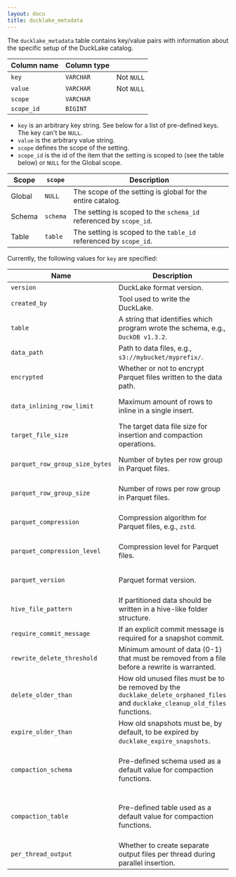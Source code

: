 ```yaml
---
layout: docu
title: ducklake_metadata
---
```


The `ducklake_metadata` table contains key/value pairs with information about the specific setup of the DuckLake catalog.

| Column name | Column type |             |
| ----------- | ----------- | ----------- |
| `key`       | `VARCHAR`   | Not `NULL`  |
| `value`     | `VARCHAR`   | Not `NULL`  |
| `scope`     | `VARCHAR`   |             |
| `scope_id`  | `BIGINT`    |             |

- `key` is an arbitrary key string. See below for a list of pre-defined keys. The key can't be `NULL`.
- `value` is the arbitrary value string.
- `scope` defines the scope of the setting.
- `scope_id` is the id of the item that the setting is scoped to (see the table below) or `NULL` for the Global scope.

| Scope          | `scope` | Description                                                            |
| -------------- | ------- | ---------------------------------------------------------------------- |
| Global         | `NULL`  | The scope of the setting is global for the entire catalog.             |
| Schema         | `schema`| The setting is scoped to the `schema_id` referenced by `scope_id`.     |
| Table          | `table` | The setting is scoped to the `table_id` referenced by `scope_id`.      |

Currently, the following values for `key` are specified:

| Name                           | Description                                                                                                                    | Notes                                                                                                       | Scope(s)              |
|--------------------------------|--------------------------------------------------------------------------------------------------------------------------------|-------------------------------------------------------------------------------------------------------------|-----------------------|
| `version`                      | DuckLake format version.                                                                                                       |                                                                                                             | Global                |
| `created_by`                   | Tool used to write the DuckLake.                                                                                               |                                                                                                             | Global                |
| `table`                        | A string that identifies which program wrote the schema, e.g., `DuckDB v1.3.2`.                                                |                                                                                                             | Global                |
| `data_path`                    | Path to data files, e.g., `s3://mybucket/myprefix/`.                                                                           | Has to end in `/`                                                                                           | Global                |
| `encrypted`                    | Whether or not to encrypt Parquet files written to the data path.                                                              | `'true'` or `'false'`                                                                                       | Global                |
| `data_inlining_row_limit`      | Maximum amount of rows to inline in a single insert.                                                                           |                                                                                                             | Global, Schema, Table |
| `target_file_size`             | The target data file size for insertion and compaction operations.                                                             |                                                                                                             | Global, Schema, Table |
| `parquet_row_group_size_bytes` | Number of bytes per row group in Parquet files.                                                                                |                                                                                                             | Global, Schema, Table |
| `parquet_row_group_size`       | Number of rows per row group in Parquet files.                                                                                 |                                                                                                             | Global, Schema, Table |
| `parquet_compression`          | Compression algorithm for Parquet files, e.g., `zstd`.                                                                         | `uncompressed`, `snappy`, `gzip`, `zstd`, `brotli`, `lz4`, `lz4_raw`                                        | Global, Schema, Table |
| `parquet_compression_level`    | Compression level for Parquet files.                                                                                           |                                                                                                             | Global, Schema, Table |
| `parquet_version`              | Parquet format version.                                                                                                        | `1` or `2`                                                                                                  | Global, Schema, Table |
| `hive_file_pattern`            | If partitioned data should be written in a hive-like folder structure.                                                         | `'true'` or `'false'`                                                                                       | Global  |
| `require_commit_message`       | If an explicit commit message is required for a snapshot commit.                                                               | `'true'` or `'false'`                                                                                       | Global |
| `rewrite_delete_threshold`     | Minimum amount of data (0-1) that must be removed from a file before a rewrite is warranted.                                   | Value between `0` and `1`                                                                                   | Global |
| `delete_older_than`            | How old unused files must be to be removed by the `ducklake_delete_orphaned_files` and `ducklake_cleanup_old_files` functions. | Duration string (e.g., `7d`, `24h`)                                                                         | Global |
| `expire_older_than`            | How old snapshots must be, by default, to be expired by `ducklake_expire_snapshots`.                                           | Duration string (e.g., `30d`)                                                                               | Global |
| `compaction_schema`            | Pre-defined schema used as a default value for compaction functions.                                                           | Used by `ducklake_flush_inlined_data`, `ducklake_merge_adjacent_files`, `ducklake_rewrite_data_files`, etc. | Global |
| `compaction_table`             | Pre-defined table used as a default value for compaction functions.                                                            | Used by `ducklake_flush_inlined_data`, `ducklake_merge_adjacent_files`, `ducklake_rewrite_data_files`, etc. | Global |
| `per_thread_output`            | Whether to create separate output files per thread during parallel insertion.                                                  | `'true'` or `'false'`                                                                                       | Global |

